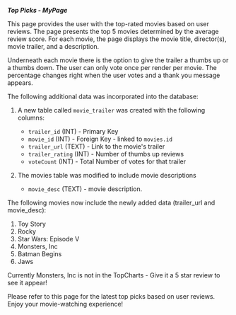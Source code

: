 ***Top Picks - MyPage***

This page provides the user with the top-rated movies based on user reviews. The page presents the top 5 movies determined by the average review score. For each movie, the page displays the movie title, director(s), movie trailer, and a description.

Underneath each movie there is the option to give the trailer a thumbs up or a thumbs down. The user can only vote once per render per movie. The percentage changes right when the user votes and a thank you message appears.

The following additional data was incorporated into the database:

1. A new table called `movie_trailer` was created with the following columns:
   - `trailer_id` (INT) - Primary Key
   - `movie_id` (INT) - Foreign Key - linked to `movies.id`
   - `trailer_url` (TEXT) - Link to the movie's trailer
   - `trailer_rating` (INT) - Number of thumbs up reviews
   - `voteCount` (INT) - Total Number of votes for that trailer

2. The movies table was modified to include movie descriptions
   - `movie_desc` (TEXT) - movie description.

The following movies now include the newly added data (trailer_url and movie_desc):

1. Toy Story
2. Rocky
3. Star Wars: Episode V
4. Monsters, Inc
5. Batman Begins
6. Jaws

Currently Monsters, Inc is not in the TopCharts - Give it a 5 star review to see it appear!

Please refer to this page for the latest top picks based on user reviews. Enjoy your movie-watching experience!